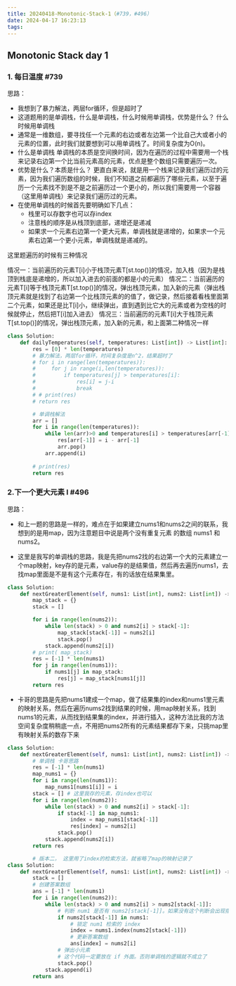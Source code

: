 ```yaml
---
title: 20240418-Monotonic-Stack-1（#739，#496）
date: 2024-04-17 16:23:13
tags:
---
```


## Monotonic Stack day 1

### 1. 每日温度 #739

思路：
- 我想到了暴力解法，两层for循环，但是超时了
- 这道题用的是单调栈，什么是单调栈，什么时候用单调栈，优势是什么？
什么时候用单调栈
- 通常是一维数组，要寻找任一个元素的右边或者左边第一个比自己大或者小的元素的位置，此时我们就要想到可以用单调栈了。时间复杂度为O(n)。
- 什么是单调栈
单调栈的本质是空间换时间，因为在遍历的过程中需要用一个栈来记录右边第一个比当前元素高的元素，优点是整个数组只需要遍历一次。
- 优势是什么？本质是什么？
更直白来说，就是用一个栈来记录我们遍历过的元素，因为我们遍历数组的时候，我们不知道之前都遍历了哪些元素，以至于遍历一个元素找不到是不是之前遍历过一个更小的，所以我们需要用一个容器（这里用单调栈）来记录我们遍历过的元素。
- 在使用单调栈的时候首先要明确如下几点：
    - 栈里可以存数字也可以存index
    - 注意栈的顺序是从栈顶到底部，递增还是递减
    - 如果求一个元素右边第一个更大元素，单调栈就是递增的，如果求一个元素右边第一个更小元素，单调栈就是递减的。

这里题遍历的时候有三种情况

情况一：当前遍历的元素T[i]小于栈顶元素T[st.top()]的情况，加入栈（因为是栈顶到栈底是递增的，所以加入进去的前面的都是小的元素）
情况二：当前遍历的元素T[i]等于栈顶元素T[st.top()]的情况，弹出栈顶元素，加入新的元素（弹出栈顶元素就是找到了右边第一个比栈顶元素的的值了，做记录，然后接着看栈里面第二个元素，如果还是比T[i]小，继续弹出，直到遇到比它大的元素或者为空栈的时候就停止，然后把T[i]加入进去）
情况三：当前遍历的元素T[i]大于栈顶元素T[st.top()]的情况，弹出栈顶元素，加入新的元素，和上面第二种情况一样

```python
class Solution:
    def dailyTemperatures(self, temperatures: List[int]) -> List[int]:
        res = [0] * len(temperatures)
        # 暴力解法，两层for循环，时间复杂度是n^2，结果超时了
        # for i in range(len(temperatures)):
        #     for j in range(i,len(temperatures)):
        #         if temperatures[j] > temperatures[i]:
        #             res[i] = j-i
        #             break
        # # print(res)
        # return res

        # 单调栈解法
        arr = []
        for i in range(len(temperatures)):
            while len(arr)>0 and temperatures[i] > temperatures[arr[-1]]:
                res[arr[-1]] = i - arr[-1]
                arr.pop()
            arr.append(i)
            
        # print(res)
        return res
```

### 2.下一个更大元素 I #496

思路：
- 和上一题的思路是一样的，难点在于如果建立nums1和nums2之间的联系，我想到的是用map，因为注意题目中说是两个没有重复元素 的数组 nums1 和 nums2。

- 这里是我写的单调栈的思路，我是先把nums2找的右边第一个大的元素建立一个map映射，key存的是元素，value存的是结果值，然后再去遍历nums1，去找map里面是不是有这个元素存在，有的话放在结果集里。
```python
class Solution:
    def nextGreaterElement(self, nums1: List[int], nums2: List[int]) -> List[int]:
        map_stack = {}
        stack = []

        for i in range(len(nums2)):
            while len(stack) > 0 and nums2[i] > stack[-1]:
                map_stack[stack[-1]] = nums2[i]
                stack.pop()
            stack.append(nums2[i])
        # print( map_stack)
        res = [-1] * len(nums1)
        for j in range(len(nums1)):
            if nums1[j] in map_stack:
                res[j] = map_stack[nums1[j]]
        return res

```

- 卡哥的思路是先把nums1建成一个map，做了结果集的index和nums1里元素的映射关系，然后在遍历nums2找到结果的时候，用map映射关系，找到nums1的元素，从而找到结果集的index，并进行插入，这种方法比我的方法空间复杂度稍稍底一点，不用把nums2所有的元素结果都存下来，只挑map里有映射关系的数存下来

```python
class Solution:
    def nextGreaterElement(self, nums1: List[int], nums2: List[int]) -> List[int]:
        # 单调栈 卡哥思路
        res = [-1] * len(nums1)
        map_nums1 = {}
        for i in range(len(nums1)):
            map_nums1[nums1[i]] = i
        stack = [] # 这里我存的元素，存index也可以
        for i in range(len(nums2)):
            while len(stack) > 0 and nums2[i] > stack[-1]:
                if stack[-1] in map_nums1:
                    index = map_nums1[stack[-1]]
                    res[index] = nums2[i]
                stack.pop()
            stack.append(nums2[i])
        return res

        # 版本二， 这里用了index的检索方法，就省略了map的映射记录了
class Solution:
    def nextGreaterElement(self, nums1: List[int], nums2: List[int]) -> List[int]:
        stack = []
        # 创建答案数组
        ans = [-1] * len(nums1)
        for i in range(len(nums2)):
            while len(stack) > 0 and nums2[i] > nums2[stack[-1]]:
                # 判断 num1 是否有 nums2[stack[-1]]。如果没有这个判断会出现指针异常
                if nums2[stack[-1]] in nums1:
                    # 锁定 num1 检索的 index
                    index = nums1.index(nums2[stack[-1]])
                    # 更新答案数组
                    ans[index] = nums2[i]
                # 弹出小元素
                # 这个代码一定要放在 if 外面。否则单调栈的逻辑就不成立了
                stack.pop()
            stack.append(i)
        return ans
```

